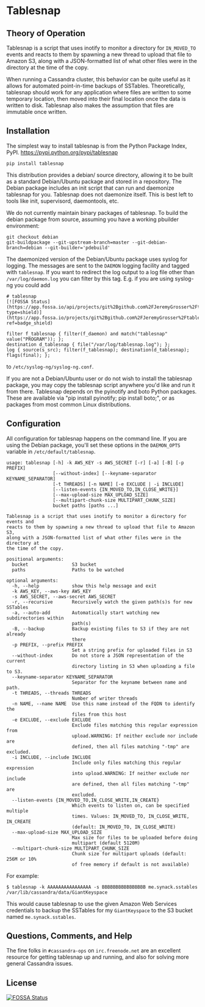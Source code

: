 Tablesnap
=========

Theory of Operation
-------------------

Tablesnap is a script that uses inotify to monitor a directory for `IN_MOVED_TO`
events and reacts to them by spawning a new thread to upload that file to
Amazon S3, along with a JSON-formatted list of what other files were in the
directory at the time of the copy.

When running a Cassandra cluster, this behavior can be quite useful as it
allows for automated point-in-time backups of SSTables. Theoretically,
tablesnap should work for any application where files are written to some
temporary location, then moved into their final location once the data is
written to disk. Tablesnap also makes the assumption that files are immutable
once written.

Installation
------------

The simplest way to install tablesnap is from the Python Package Index, PyPI.
<https://pypi.python.org/pypi/tablesnap>

	pip install tablesnap

This distribution provides a debian/ source directory, allowing it to be built
as a standard Debian/Ubuntu package and stored in a repository. The Debian
package includes an init script that can run and daemonize tablesnap for you.
Tablesnap does not daemonize itself. This is best left to tools like
init, supervisord, daemontools, etc.

We do not currently maintain binary packages of tablesnap. To build the debian
package from source, assuming you have a working pbuilder environment:

	git checkout debian
	git-buildpackage --git-upstream-branch=master --git-debian-branch=debian --git-builder='pdebuild'

The daemonized version of the Debian/Ubuntu package uses syslog for logging.
The messages are sent to the `DAEMON` logging facility and tagged with
`tablesnap`. If you want to redirect the log output to a log file other than
`/var/log/daemon.log` you can filter by this tag. E.g. if you are using
syslog-ng you could add

```
# tablesnap
[![FOSSA Status](https://app.fossa.io/api/projects/git%2Bgithub.com%2FJeremyGrosser%2Ftablesnap.svg?type=shield)](https://app.fossa.io/projects/git%2Bgithub.com%2FJeremyGrosser%2Ftablesnap?ref=badge_shield)

filter f_tablesnap { filter(f_daemon) and match("tablesnap" value("PROGRAM")); };
destination d_tablesnap { file("/var/log/tablesnap.log"); };
log { source(s_src); filter(f_tablesnap); destination(d_tablesnap); flags(final); };
```

to `/etc/syslog-ng/syslog-ng.conf`.

If you are not a Debian/Ubuntu user or do not wish to install the tablesnap
package, you may copy the tablesnap script anywhere you'd like and run it from
there. Tablesnap depends on the pyinotify and boto Python packages. These are
available via "pip install pyinotify; pip install boto;", or as packages from
most common Linux distributions.

Configuration
-------------

All configuration for tablesnap happens on the command line. If you are using
the Debian package, you'll set these options in the `DAEMON_OPTS` variable in
`/etc/default/tablesnap`.

```
usage: tablesnap [-h] -k AWS_KEY -s AWS_SECRET [-r] [-a] [-B] [-p PREFIX]
                 [--without-index] [--keyname-separator KEYNAME_SEPARATOR]
                 [-t THREADS] [-n NAME] [-e EXCLUDE | -i INCLUDE]
                 [--listen-events {IN_MOVED_TO,IN_CLOSE_WRITE}]
                 [--max-upload-size MAX_UPLOAD_SIZE]
                 [--multipart-chunk-size MULTIPART_CHUNK_SIZE]
                 bucket paths [paths ...]

Tablesnap is a script that uses inotify to monitor a directory for events and
reacts to them by spawning a new thread to upload that file to Amazon S3,
along with a JSON-formatted list of what other files were in the directory at
the time of the copy.

positional arguments:
  bucket                S3 bucket
  paths                 Paths to be watched

optional arguments:
  -h, --help            show this help message and exit
  -k AWS_KEY, --aws-key AWS_KEY
  -s AWS_SECRET, --aws-secret AWS_SECRET
  -r, --recursive       Recursively watch the given path(s)s for new SSTables
  -a, --auto-add        Automatically start watching new subdirectories within
                        path(s)
  -B, --backup          Backup existing files to S3 if they are not already
                        there
  -p PREFIX, --prefix PREFIX
                        Set a string prefix for uploaded files in S3
  --without-index       Do not store a JSON representation of the current
                        directory listing in S3 when uploading a file to S3.
  --keyname-separator KEYNAME_SEPARATOR
                        Separator for the keyname between name and path.
  -t THREADS, --threads THREADS
                        Number of writer threads
  -n NAME, --name NAME  Use this name instead of the FQDN to identify the
                        files from this host
  -e EXCLUDE, --exclude EXCLUDE
                        Exclude files matching this regular expression from
                        upload.WARNING: If neither exclude nor include are
                        defined, then all files matching "-tmp" are excluded.
  -i INCLUDE, --include INCLUDE
                        Include only files matching this regular expression
                        into upload.WARNING: If neither exclude nor include
                        are defined, then all files matching "-tmp" are
                        excluded.
  --listen-events {IN_MOVED_TO,IN_CLOSE_WRITE,IN_CREATE}
                        Which events to listen on, can be specified multiple
                        times. Values: IN_MOVED_TO, IN_CLOSE_WRITE, IN_CREATE
                        (default: IN_MOVED_TO, IN_CLOSE_WRITE)
  --max-upload-size MAX_UPLOAD_SIZE
                        Max size for files to be uploaded before doing
                        multipart (default 5120M)
  --multipart-chunk-size MULTIPART_CHUNK_SIZE
                        Chunk size for multipart uploads (default: 256M or 10%
                        of free memory if default is not available)
```

For example:

	$ tablesnap -k AAAAAAAAAAAAAAAA -s BBBBBBBBBBBBBBBB me.synack.sstables /var/lib/cassandra/data/GiantKeyspace

This would cause tablesnap to use the given Amazon Web Services credentials to
backup the SSTables for my `GiantKeyspace` to the S3 bucket named
`me.synack.sstables`.

Questions, Comments, and Help
-----------------------------
The fine folks in `#cassandra-ops` on `irc.freenode.net` are an excellent
resource for getting tablesnap up and running, and also for solving more
general Cassandra issues.


## License
[![FOSSA Status](https://app.fossa.io/api/projects/git%2Bgithub.com%2FJeremyGrosser%2Ftablesnap.svg?type=large)](https://app.fossa.io/projects/git%2Bgithub.com%2FJeremyGrosser%2Ftablesnap?ref=badge_large)